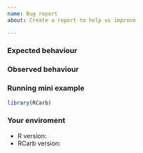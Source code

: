 ```yaml
---
name: Bug report
about: Create a report to help us improve

---
```


### Expected behaviour

### Observed behaviour

### Running mini example

```r
library(RCarb)

```

### Your enviroment

- R version:
- RCarb version:
